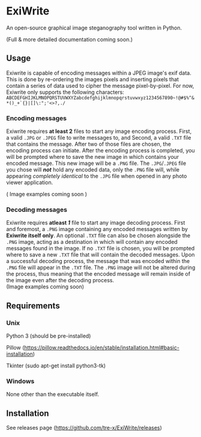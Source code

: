 # ExiWrite

An open-source graphical image steganography tool written in Python.

(Full & more detailed documentation coming soon.)

## Usage

Exiwrite is capable of encoding messages within a JPEG image's exif data. This is done by re-ordering the images pixels and inserting pixels that contain a series of data used to cipher the message pixel-by-pixel. For now, Exiwrite only supports the following characters:
```ABCDEFGHIJKLMNOPQRSTUVWXYZabcdefghijklmnopqrstuvwxyz1234567890~!@#$%^&*()_+`{}|[]\:";'<>?,./```

### Encoding messages

Exiwrite requires **at least 2** files to start any image encoding process. First, a valid ```.JPG``` or ```.JPEG``` file to write messages to, and Second, a valid ```.TXT``` file that contains the message. After two of those files are chosen, the encoding process can initiate. After the encoding process is completed, you will be prompted where to save the new image in which contains your encoded message. This new image will be a ```.PNG``` file. The ```.JPG```/```.JPEG``` file you chose will ***not*** hold any encoded data, only the ```.PNG``` file will, while appearing *completely identical* to the ```.JPG``` file when opened in any photo viewer application.

( Image examples coming soon )

### Decoding messages

Exiwrite requires **atleast *1*** file to start any image decoding process. First and foremost, a ```.PNG``` image containing any encoded messages written by **Exiwrite itself only**. An optional ```.TXT``` file can also be chosen alongside the ```.PNG``` image, acting as a destination in which will contain any encoded messages found in the image. If no ```.TXT``` file is chosen, you will be prompted where to save a new ```.TXT``` file that will contain the decoded messages. Upon a successful decoding process, the message that was encoded within the ```.PNG``` file will appear in the ```.TXT``` file. The ```.PNG``` image will not be altered during the process, thus meaning that the encoded message will remain inside of the image even after the decoding process.  
(Image examples coming soon) 

## Requirements

### Unix
Python 3 (should be pre-installed)

Pillow (https://pillow.readthedocs.io/en/stable/installation.html#basic-installation)

Tkinter (sudo apt-get install python3-tk)

### Windows
None other than the executable itself.

## Installation
See releases page (https://github.com/tre-x/ExiWrite/releases)
